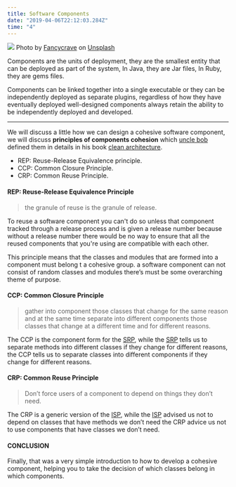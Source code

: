 ```yaml
---
title: Software Components
date: "2019-04-06T22:12:03.284Z"
time: "4"
---
```



![](https://cdn-images-1.medium.com/max/1600/0*bnfIs_NW1Xz3P9r3)
<span class="figcaption_hack">Photo by
[Fancycrave](https://unsplash.com/@fancycrave?utm_source=medium&utm_medium=referral)
on [Unsplash](https://unsplash.com?utm_source=medium&utm_medium=referral)</span>

Components are the units of deployment, they are the smallest entity that can be
deployed as part of the system, In Java, they are Jar files, In Ruby, they are
gems files.

Components can be linked together into a single executable or they can be
independently deployed as separate plugins, regardless of how they have
eventually deployed well-designed components always retain the ability to be
independently deployed and developed.

*****

We will discuss a little how we can design a cohesive software component, we
will discuss **principles of components cohesion** which [uncle
bob](https://en.wikipedia.org/wiki/Robert_C._Martin) defined them in details in
his book [clean
architecture](https://www.amazon.com/Clean-Code-Handbook-Software-Craftsmanship/dp/0132350882).

* REP: Reuse-Release Equivalence principle.
* CCP: Common Closure Principle.
* CRP: Common Reuse Principle.

#### REP: Reuse-Release Equivalence Principle

> the granule of reuse is the granule of release.

To reuse a software component you can't do so unless that component tracked
through a release process and is given a release number because without a
release number there would be no way to ensure that all the reused components
that you're using are compatible with each other.

This principle means that the classes and modules that are formed into a
component must belong t a cohesive group. a software component can not consist
of random classes and modules there’s must be some overarching theme of purpose.


#### CCP: Common Closure Principle

> gather into component those classes that change for the same reason and at the
> same time separate into different components those classes that change at a
different time and for different reasons.

The CCP is the component form for the
[SRP](https://en.wikipedia.org/wiki/Single_responsibility_principle), while the
[SRP](https://en.wikipedia.org/wiki/Single_responsibility_principle) tells us to
separate methods into different classes if they change for different reasons,
the CCP tells us to separate classes into different components if they change
for different reasons.

#### CRP: Common Reuse Principle

> Don’t force users of a component to depend on things they don’t need.

The CRP is a generic version of the
[ISP](https://en.wikipedia.org/wiki/Interface_segregation_principle), while the
[ISP](https://en.wikipedia.org/wiki/Interface_segregation_principle) advised us
not to depend on classes that have methods we don’t need the CRP advice us not
to use components that have classes we don’t need.

#### CONCLUSION

Finally, that was a very simple introduction to how to develop a cohesive
component, helping you to take the decision of which classes belong in which
components.

